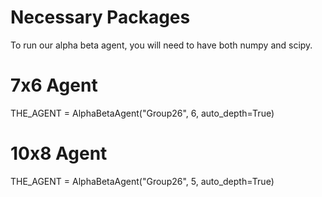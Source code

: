 # Necessary Packages
To run our alpha beta agent, you will need to have both
numpy and scipy.

# 7x6 Agent
THE_AGENT = AlphaBetaAgent("Group26", 6, auto_depth=True)

# 10x8 Agent
THE_AGENT = AlphaBetaAgent("Group26", 5, auto_depth=True)